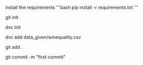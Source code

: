 install the requirements
'''bash
pip install -r requirements.txt
'''

git init

dvc init

dvc add data_given/winequality.csv

git add .

git commit -m "first commit"
